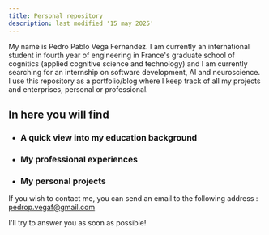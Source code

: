 ```yaml
---
title: Personal repository
description: last modified '15 may 2025'
---
```

My name is Pedro Pablo Vega Fernandez. I am currently an international student in fourth year of engineering in France's graduate school of cognitics (applied cognitive science and technology) and I am currently searching for an internship on software development, AI and neuroscience.
I use this repository as a portfolio/blog where I keep track of all my projects and enterprises, personal or professional.
## In here you will find
- ### A quick view into my education background
- ### My professional experiences
- ### My personal projects

If you wish to contact me, you can send an email to the following address : pedrop.vegaf@gmail.com

I'll try to answer you as soon as possible!
